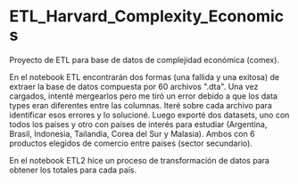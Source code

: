 # ETL_Harvard_Complexity_Economics
Proyecto de ETL para base de datos de complejidad económica (comex).

En el notebook ETL encontrarán dos formas (una fallida y una exitosa) de extraer la base de datos compuesta por 60 archivos ".dta". 
Una vez cargados, intenté mergearlos pero me tiró un error debido a que los data types eran diferentes entre las columnas.
Iteré sobre cada archivo para identificar esos errores y lo solucioné.
Luego exporté dos datasets, uno con todos los paises y otro con países de interés para estudiar (Argentina, Brasil, Indonesia, Tailandia, Corea del Sur y Malasia).
Ambos con 6 productos elegidos de comercio entre países (sector secundario).

En el notebook ETL2 hice un proceso de transformación de datos para obtener los totales para cada país.
